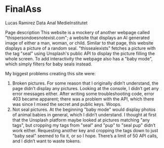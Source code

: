 # FinalAss
Lucas Ramirez
Data Anal
MedieInstitutet

Page description
This website is a mockery of another webpage called "thispersondoesnotexist.com"; a website that displays an AI generated image of either a man, woman, or child.
Similar to that page, this website displays a picture of a random seal. "thissealexists" fetches a picture with the tag "seal" using Unsplash's public API to display the picture filling the whole screen.
To add interactivity the webpage also has a "baby mode", which simply filters for baby seals instead.

My biggest problems creating this site were:

1. Broken pictures. For some reason that I originally didn’t understand, the page didn’t display any pictures. Looking at the console, I didn’t get any error messages either. After writing some troubleshooting code, error 403 became apparent; there was a problem with the API, which there was since I mixed the secret and public keys. Woops.
2. Not seal pictures. At the beginning "baby mode" would display photos of animal babies in general, which I didn’t understand. I thought at first that the Unsplash platform maybe looked at pictures matching "any tags", but cropping my tags from "seal" and "pup" to "seal pup" didn’t work either. Requesting another key and cropping the tags down to just "baby seal" seemed to fix it, or so I hope. There’s a limit of 50 API calls, and I didn’t want to waste tokens.
